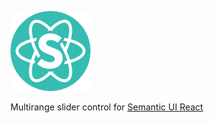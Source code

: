 ![Semantic UI logo](/docs/semantic-ui-logo.png)

Multirange slider control for [Semantic UI React](https://react.semantic-ui.com/)
